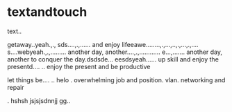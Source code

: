 # textandtouch
text..

getaway..yeah.,.,
sds....,.,......
and enjoy lifeeawe........,.,...,..,.,...,.,....
s....webyeah.,.,.........
another day, another....,.,............
e...,.......
another day, another to conquer the day.dsdsde...
eesdsyeah......
up skill and enjoy the presentd....
..
enjoy the present and be productive 

let things be....
..
helo
. overwhelming job and position. vlan. networking and repair

.
hshsh
jsjsjsdnnjj
gg..
